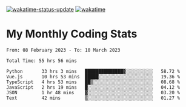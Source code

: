 [![wakatime-status-update](https://github.com/noopurphalak/noopurphalak/workflows/wakatime-status-update/badge.svg)](https://github.com/noopurphalak/noopurphalak/actions/workflows/main.yml)
[![wakatime](https://wakatime.com/badge/user/80ace140-ef40-4fdd-b8ed-f3be3d2e1aea.svg)](https://wakatime.com/@80ace140-ef40-4fdd-b8ed-f3be3d2e1aea)

# My Monthly Coding Stats

<!--START_SECTION:waka-->

```text
From: 08 February 2023 - To: 10 March 2023

Total Time: 55 hrs 56 mins

Python       33 hrs 3 mins   ██████████████▓░░░░░░░░░░   58.72 %
Vue.js       10 hrs 53 mins  █████░░░░░░░░░░░░░░░░░░░░   19.36 %
TypeScript   4 hrs 53 mins   ██▒░░░░░░░░░░░░░░░░░░░░░░   08.68 %
JavaScript   2 hrs 19 mins   █░░░░░░░░░░░░░░░░░░░░░░░░   04.12 %
JSON         1 hr 48 mins    ▓░░░░░░░░░░░░░░░░░░░░░░░░   03.20 %
Text         42 mins         ▒░░░░░░░░░░░░░░░░░░░░░░░░   01.27 %
```

<!--END_SECTION:waka-->
